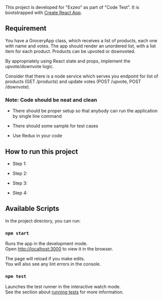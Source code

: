 This project is developed for "Exzeo" as part of "Code Test". It is bootstrapped with [Create React App](https://github.com/facebook/create-react-app).

## Requirement

You have a GroceryApp class, which receives a list of products, each one with name and votes. The app should render an unordered list, with a list item for each product. Products can be upvoted or downvoted.

By appropriately using React state and props, implement the upvote/downvote logic.

Consider that there is a node service which serves you endpoint for list of products (GET /products) and update votes (POST /upvote, POST /downvote).

### Note: Code should be neat and clean

- There should be proper setup so that anybody can run the application by single line command

- There should some sample for test cases

- Use Redux in your code

## How to run this project

- Step 1:

- Step 2:

- Step 3:

- Step 4:

## Available Scripts

In the project directory, you can run:

### `npm start`

Runs the app in the development mode.<br>
Open [http://localhost:3000](http://localhost:3000) to view it in the browser.

The page will reload if you make edits.<br>
You will also see any lint errors in the console.

### `npm test`

Launches the test runner in the interactive watch mode.<br>
See the section about [running tests](https://facebook.github.io/create-react-app/docs/running-tests) for more information.
